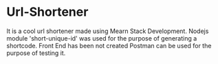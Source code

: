 # Url-Shortener
It is a cool url shortener made using Mearn Stack Development.
Nodejs module 'short-unique-id' was used for the purpose of generating a shortcode.
Front End has been not created Postman can be used for the purpose of testing it.
